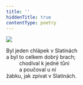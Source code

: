 ```yaml
---
title: ''
hiddenTitle: true
contentType: poetry
---
```


<section>

![](../Images/079.jpg)

Byl jeden chlápek v Slatinách  
a byl to celkem dobrý brach;  
         chodíval k jedné tůni  
         a poučoval u ní  
žabku, jak zpívat v Slatinách.

</section>
